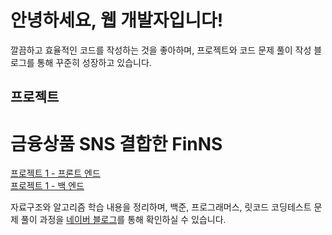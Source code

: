 <h1>안녕하세요, 웹 개발자입니다!</h1>
<p>
    깔끔하고 효율적인 코드를 작성하는 것을 좋아하며, 프로젝트와 코드 문제 풀이 작성 블로그를 통해 
    꾸준히 성장하고 있습니다.
</p>

<h2>프로젝트</h2>
<ul style="list-style: none; padding: 0;">
    <h1>금융상품 SNS 결합한 FinNS</h1>
    <li><a href="https://github.com/dydrltk1379/KB_Project_FrontEnd">프로젝트 1 - 프론트 엔드</a></li>
    <li><a href="https://github.com/dydrltk1379/KB_project_Back">프로젝트 1 - 백 엔드</a></li>
</ul>

<p>
    자료구조와 알고리즘 학습 내용을 정리하며, 백준, 프로그래머스, 릿코드 코딩테스트 문제 풀이 과정을 
    <a href="https://zerobin-dev.tistory.com/">네이버 블로그</a>를 통해 확인하실 수 있습니다.
</p>
